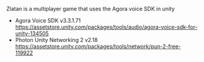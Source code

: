 Zlatan  is a multiplayer game that uses the Agora voice SDK in unity

- Agora Voice SDK v3.3.1.71 https://assetstore.unity.com/packages/tools/audio/agora-voice-sdk-for-unity-134505
- Photon Unity Networking 2 v2.18 https://assetstore.unity.com/packages/tools/network/pun-2-free-119922
